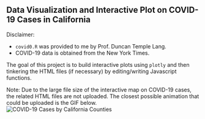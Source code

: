 ## Data Visualization and Interactive Plot on COVID-19 Cases in California

Disclaimer: <br>
* `covid0.R` was provided to me by Prof. Duncan Temple Lang.
* COVID-19 data is obtained from the New York Times.

The goal of this project is to build interactive plots using `plotly` and then tinkering the HTML files (if necessary) by editing/writing Javascript functions.

Note: Due to the large file size of the interactive map on COVID-19 cases, the related HTML files are not uploaded. The closest possible animation that could be uploaded is the GIF below.
![COVID-19 Cases by California Counties](https://github.com/zengfung/Covid19TrendsInCalifornia/blob/master/covidCal.gif?raw=true)